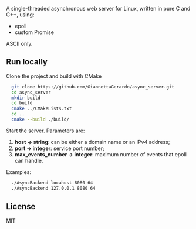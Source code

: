 A single-threaded asynchronous web server for Linux, written in pure C and C++, using:
- epoll
- custom Promise

ASCII only.

## Run locally
Clone the project and build with CMake

```bash
  git clone https://github.com/GiannettaGerardo/async_server.git
  cd async_server
  mkdir build
  cd build
  cmake ../CMakeLists.txt
  cd ..
  cmake --build ./build/
```

Start the server. Parameters are:
1. **host -> string**: can be either a domain name or an IPv4 address; 
2. **port -> integer**: service port number;
3. **max_events_number -> integer**: maximum number of events that epoll can handle.

Examples:
```bash
  ./AsyncBackend locahost 8080 64
  ./AsyncBackend 127.0.0.1 8080 64
```

## License

MIT